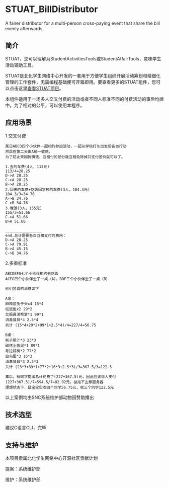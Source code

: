 # STUAT_BillDistributor
A fairer distributor for a multi-person cross-paying event that share the bill evenly afterwards

## 简介

STUAT，您可以理解为StudentActivitiesTools或StudentAffairTools，意味学生活动辅助工具。

STUAT是北化学生网络中心开发的一套用于方便学生组织开展活动筹划和精细化管理的工作套件，无需编程基础便可开箱即用。要查看更多的STUAT组件，您可以点击这里[查看STUAT项目](https://github.com/BUCTSNC/STUAT)。

本组件适用于一场多人交叉付费的活动或者不同人标准不同的付费活动的事后均摊中。为了相对的公平，可以使用本程序。

## 应用场景

1.交叉付费

```
某日ABCD四个小伙伴一起相约参加活动，一起从学校打车出发后各自行动
然后在第二天由A统一收款。
为了防止来回折腾钱，互相付的部分就互相免除掉只支付差价就可以了。

1.去的车费(4人，113元)
113/4=28.25
D->A 28.25
C->A 28.25
B->A 28.25
2.回来的车费+吃饭回学校的车费(3人，104.3元)
104.3/3=34.76
A->B 34.76
C->B 34.76
3.晚饭(3人，155元)
155/3=51.66
C->A 51.66
B>A 51.66

________________
end.总计需要各自互相支付的费用：
D->A 28.25
C->A 79.91
B->A 45.15
C->B 34.76

```

2.多重标准

```
ABCDEFG七个小伙伴相约去吃饭
ACEG四个小伙伴坐了一桌（A），BDF三个小伙伴坐了一桌（B）

他们各自的消费如下

A桌：
麻辣蓝兔子头x4 15*4
松鼠鱼x2 29*2
北极鼻涕熊掌*1 99*1
消毒餐具*4 2.5*4
共计 (15*4+29*2+99*1+2.5*4)/4=227/4=56.75

B桌：
耗子尾汁*3 23*3
碳烤土拨鼠*1 89*1
考拉棕榈*2 77*2
白鸟蛋*3 16*3
消毒餐具*3 2.5*3
共计 (23*3+89*1+77*2+16*3+2.5*3)/3=367.5/3=122.5

事后，有同学提出总计花费了(227+367.5)元，因此应该每人支付(227+367.5)/7=594.5/7=82.92元，被拖下去祭服务器
理想状态下，鼠宝宝实收四个同学56.75元，收三个同学122.5元

```

以上案例均由SNC系统维护部动物园赞助播出

## 技术选型

建议C语言CLI，完毕

## 支持与维护

本项目隶属北化学生网络中心开源社区贡献计划

提案：系统维护部

维护：系统维护部